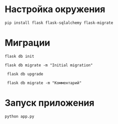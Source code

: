 # Настройка окружения

```commandline
pip install flask flask-sqlalchemy flask-migrate
```


# Миграции
```commandline
flask db init
```

```commandline
flask db migrate -m "Initial migration"
```

```commandline
 flask db upgrade
```

```commandline
 flask db migrate -m "Комментарий"
```

# Запуск приложения

```cmd
python app.py 
```